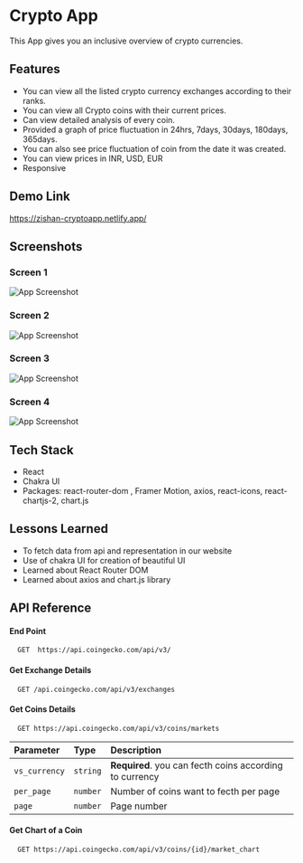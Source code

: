 
# Crypto App

This App gives you an inclusive overview of crypto currencies.


## Features

- You can view all the listed crypto currency exchanges according to their ranks.
- You can view all Crypto coins with their current prices.
- Can view detailed analysis of every coin.
- Provided a graph of price fluctuation in 24hrs, 7days, 30days, 180days, 365days.
- You can also see price fluctuation of coin from the date it was created.
- You can view prices in INR, USD, EUR
- Responsive


## Demo Link

https://zishan-cryptoapp.netlify.app/


## Screenshots
### Screen 1
![App Screenshot](https://github.com/zishancoder/crypto-app/blob/main/src/screenshots/screenshot_1.png)
### Screen 2
![App Screenshot](https://github.com/zishancoder/crypto-app/blob/main/src/screenshots/screenshot_2.png)
### Screen 3
![App Screenshot](https://github.com/zishancoder/crypto-app/blob/main/src/screenshots/screenshot_3.png)
### Screen 4
![App Screenshot](https://github.com/zishancoder/crypto-app/blob/main/src/screenshots/screenshot_4.png)



## Tech Stack

- React 
- Chakra UI
- Packages: react-router-dom , Framer Motion, axios, react-icons, react-chartjs-2, chart.js


## Lessons Learned

- To fetch data from api and representation in our website 
- Use of chakra UI for creation of beautiful UI
- Learned about React Router DOM
- Learned about axios and chart.js library

## API Reference

#### End Point

```http
  GET  https://api.coingecko.com/api/v3/
```

#### Get Exchange Details

```http
  GET /api.coingecko.com/api/v3/exchanges
```

#### Get Coins Details

```http
  GET https://api.coingecko.com/api/v3/coins/markets
```

| Parameter | Type     | Description                       |
| :-------- | :------- | :-------------------------------- |
| `vs_currency`| `string` | **Required**. you can fecth coins according to currency |
| `per_page`| `number`| Number of coins want to fecth per page|
| `page`| `number` | Page number|


#### Get Chart of a Coin

```http
  GET https://api.coingecko.com/api/v3/coins/{id}/market_chart
```
